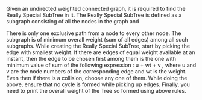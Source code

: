 Given an undirected weighted connected graph, it is required to find the Really Special SubTree in it. The Really Special SubTree is defined as a subgraph consisting of all the nodes in the graph and

There is only one exclusive path from a node to every other node.
The subgraph is of minimum overall weight (sum of all edges) among all such subgraphs.
While creating the Really Special SubTree, start by picking the edge with smallest weight. If there are edges of equal weight available at an instant, then the edge to be chosen first among them is the one with minimum value of sum of the following expression :
u + wt + v , where u and v are the node numbers of the corresponding edge and wt is the weight.
Even then if there is a collision, choose any one of them.
While doing the above, ensure that no cycle is formed while picking up edges.
Finally, you need to print the overall weight of the Tree so formed using above rules.


